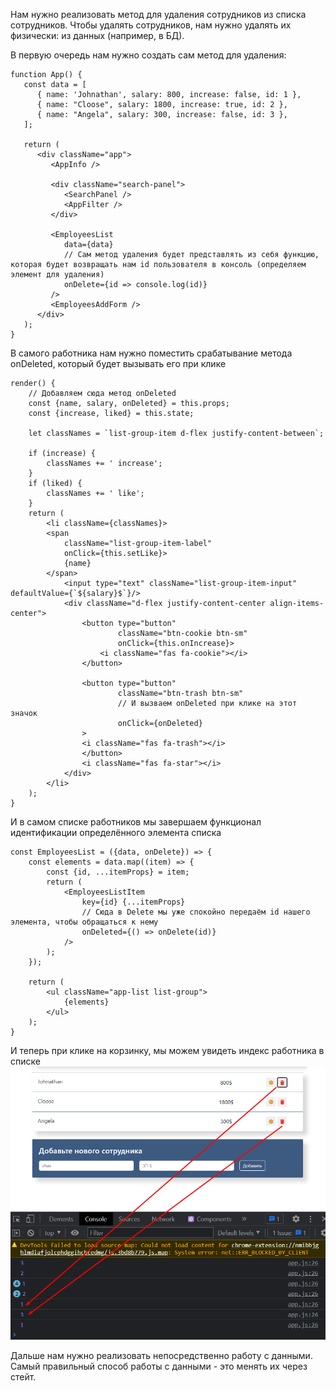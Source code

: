 
Нам нужно реализовать метод для удаления сотрудников из списка сотрудников. Чтобы удалять сотрудников, нам нужно удалять их физически: из данных (например, в БД).

В первую очередь нам нужно создать сам метод для удаления:
```JSX
function App() {  
   const data = [  
      { name: 'Johnathan', salary: 800, increase: false, id: 1 },  
      { name: "Cloose", salary: 1800, increase: true, id: 2 },  
      { name: "Angela", salary: 300, increase: false, id: 3 },  
   ];  
  
   return (  
      <div className="app">  
         <AppInfo />  
  
         <div className="search-panel">  
            <SearchPanel />  
            <AppFilter />  
         </div>  
  
         <EmployeesList  
            data={data}  
            // Сам метод удаления будет представлять из себя функцию, которая будет возвращать нам id пользователя в консоль (определяем элемент для удаления)
            onDelete={id => console.log(id)}  
         />  
         <EmployeesAddForm />  
      </div>  
   );  
}
```
В самого работника нам нужно поместить срабатывание метода onDeleted, который будет вызывать его при клике
```JSX
render() {  
	// Добавляем сюда метод onDeleted
    const {name, salary, onDeleted} = this.props;  
    const {increase, liked} = this.state;  
  
    let classNames = `list-group-item d-flex justify-content-between`;  
  
    if (increase) {  
        classNames += ' increase';  
    }  
    if (liked) {  
        classNames += ' like';  
    }  
    return (  
        <li className={classNames}>  
        <span  
            className="list-group-item-label"  
            onClick={this.setLike}>  
            {name}  
        </span>  
            <input type="text" className="list-group-item-input" defaultValue={`${salary}$`}/>  
            <div className="d-flex justify-content-center align-items-center">  
                <button type="button"  
                        className="btn-cookie btn-sm"  
                        onClick={this.onIncrease}>  
                    <i className="fas fa-cookie"></i>  
                </button>  
  
                <button type="button"  
                        className="btn-trash btn-sm"  
                        // И вызваем onDeleted при клике на этот значок
                        onClick={onDeleted}  
                >                    
                <i className="fas fa-trash"></i>  
                </button>  
                <i className="fas fa-star"></i>  
            </div>  
        </li>  
    );  
}
```
И в самом списке работников мы завершаем функционал идентификации определённого элемента списка
```JSX
const EmployeesList = ({data, onDelete}) => {  
    const elements = data.map((item) => {  
        const {id, ...itemProps} = item;  
        return (  
            <EmployeesListItem  
                key={id} {...itemProps}  
                // Сюда в Delete мы уже спокойно передаём id нашего элемента, чтобы обращаться к нему
                onDeleted={() => onDelete(id)}  
            />  
        );  
    });  
  
    return (  
        <ul className="app-list list-group">  
            {elements}  
        </ul>  
    );  
}
```
И теперь при клике на корзинку, мы можем увидеть индекс работника в списке
![](_png/Pasted%20image%2020221021122738.png)

Дальше нам нужно реализовать непосредственно работу с данными. Самый правильный способ работы с данными - это менять их через стейт. 

